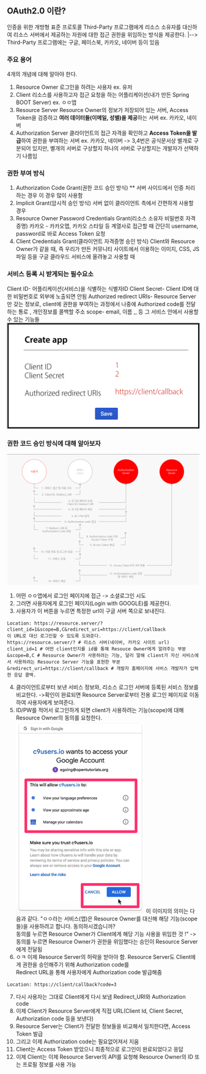 ## OAuth2.0 이란?
인증을 위한 개방형 표준 프로토콜
Third-Party 프로그램에게 리소스 소유자를 대신하여 리소스 서버에서 제공하는 자원에 대한 접근 권한을 위임하는 방식을 제공한다.
|--> Third-Party 프로그램에는 구글, 페이스북, 카카오, 네이버 등이 있음

### 주요 용어
4개의 개념에 대해 알아야 한다.
1. Resource Owner
로그인을 하려는 사용자
ex. 유저
2. Client
리소스를 사용하고자 접근 요청을 하는 어플리케이션(내가 만든 Spring BOOT Server)
ex. ㅇㅇ앱
3. Resource Server
Resource Owner의 정보가 저장되어 있는 서버, Access Token을 검증하고 **여러 데이터들(이메일, 성별)을 제공**하는 서버
ex. 카카오, 네이버
4. Authorization Server
클라이언트의 접근 자격을 확인하고 **Access Token을 발급**하여 권한을 부여하는 서버
ex. 카카오, 네이버 
-> 3,4번은 공식문서상 별개로 구분되어 있지만, 별개의 서버로 구상할지 하나의 서버로 구상할지는 개발자가 선택하기 나름임

### 권한 부여 방식
1. Authorization Code Grant(권한 코드 승인 방식) **
    서버 사이드에서 인증 처리하는 경우 이 경우 많이 사용함
2. Implicit Grant(암시적 승인 방식)
    서버 없이 클라이언트 측에서 간편하게 사용할 경우
3. Resource Owner Password Credentials Grant(리소스 소유자 비밀번호 자격 증명)
    카카오 - 카카오맵, 카카오 스타일 등 계열사로 접근할 때 간단히 username, password로 바로 Access Token 요청
4. Client Credentials Grant(클라이언트 자격증명 승인 방식)
   Client와 Resource Owner가 같을 때, 즉 우리가 만든 커뮤니티 사이트에서 이용하는 이미지, CSS, JS 파일 등을 구글 클라우드 서비스에 올려놓고 사용할 때

### 서비스 등록 시 받게되는 필수요소
Client ID- 어플리케이션(서비스)을 식별하는 식별자ID
Client Secret- Client ID에 대한 비밀번호로 외부에 노출되면 안됨
Authorized redirect URIs- Resource Server만 갖는 정보로, client에 권한을 부여하는 과정에서 나중에 Authorized code를 전달하는 통로 , 개인정보를 콜백할 주소
scope- email, 이름 ,, 등 그 서비스 안에서 사용할 수 있는 기능들
![img.png](img.png)

### 권한 코드 승인 방식에 대해 알아보자
![img_1.png](img_1.png)
1. 어떤 ㅇㅇ앱에서 로그인 페이지에 접근 -> 소셜로그인 시도
2. 그러면 사용자에게 로그인 페이지(Login with GOOGLE)를 제공한다.
3. 사용자가 이 버튼을 누르면 특정한 url이 구글 서버 쪽으로 보내진다.
```http request
Location: https://resource.server/?client_id=1&scope=B,C&redirect_uri=https://client/callback
이 URL로 대신 로그인할 수 있도록 도와준다.
https://resource.server/? # 리소스 서버(네이버, 카카오 사이트 url)
client_id=1 # 어떤 client인지를 id를 통해 Resouce Owner에게 알려주는 부분
&scope=B,C # Resource Owner가 사용하려는 기능, 달리 말해 client가 자신 서비스에서 사용하려는 Resource Server 기능을 표현한 부분
&redirect_uri=https://client/callback # 개발자 홈페이지에 서비스 개발자가 입력한 응답 콜백.
```
4. 클라이언트로부터 보낸 서비스 정보와, 리소스 로그인 서버에 등록된 서비스 정보를 비교한다.
    ->확인이 완료되면 Resource Server로부터 전용 로그인 페이지로 이동하여 사용자에게 보여준다.
5. ID/PW를 적어서 로그인하게 되면 client가 사용하려는 기능(scope)에 대해 Resource Owner의 동의를 요청한다.
![img_2.png](img_2.png)
이 이미지의 의미는 다음과 같다.
"ㅇㅇ라는 서비스(앱)은 Resource Owner를 대신해 해당 기능(scope들)을 사용하려고 합니다. 동의하시겠습니까?   
동의를 누르면 Resource Owner가 Client에게 해당 기능 사용을 위임한 것 !"
->동의를 누르면 Resource Owner가 권한을 위임했다는 승인이 Resource Server에게 전달됨
6. ㅇㅋ 이제 Resource Server의 허락을 받아야 함. Resource Server도 Client에게 권한을 승인해주기 위해 Authorization code를   
Redirect URL을 통해 사용자에게 Authorization code 발급해줌
```http request
Location: https://client/callback?code=3
```
7. 다시 사용자는 그대로 Client에게 다시 보냄 Redirect_URI와 Authorization code
8. 이제 Client가 Resource Server에게 직접 URL(Client Id, Client Secret, Authorization code 등을 보낸다)
9. Resource Server는 Client가 전달한 정보들을 비교해서 일치한다면, Access Token 발급
10. 그리고 이제 Authorization code는 필요없어져서 지움
11. Client는 Access Token 받았으니 최종적으로 로그인이 완료되었다고 응답
12. 이제 Client는 이제 Resource Server의 API를 요청해 Resource Owner의 ID 또는 프로필 정보를 사용 가능